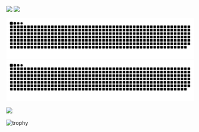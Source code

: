 ![](https://github-profile-summary-cards.vercel.app/api/cards/stats?username=moritanuki)
![](https://github-profile-summary-cards.vercel.app/api/cards/repos-per-language?username=moritanuki)

![github contribution grid snake animation](https://raw.githubusercontent.com/moritanuki/moritanuki/output/github-contribution-grid-snake.svg#gh-light-mode-only)
![github contribution grid snake animation](https://raw.githubusercontent.com/moritanuki/moritanuki/output/github-contribution-grid-snake-dark.svg#gh-dark-mode-only)

![](https://github-profile-summary-cards.vercel.app/api/cards/profile-details?username=moritanuki)

![trophy](https://github-profile-trophy.vercel.app/?username=moritanuki&column=5&margin-w=30&margin-h=15)
